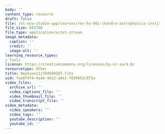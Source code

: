 ```yaml
---
body: ''
content_type: resource
draft: false
file: /ol-ocw-studio-app/courses/res-hs-001-chandra-astrophysics-institute/neptune111704040207.fits
file_size: 655760
file_type: application/octet-stream
image_metadata:
  caption: ''
  credit: ''
  image-alt: ''
learning_resource_types:
- Tools
license: https://creativecommons.org/licenses/by-nc-sa/4.0/
resourcetype: Other
title: Neptune111704040207.fits
uid: fae8fd74-4aa6-4612-a8e1-7859652c875a
video_files:
  archive_url: ''
  video_captions_file: ''
  video_thumbnail_file: ''
  video_transcript_file: ''
video_metadata:
  video_speakers: ''
  video_tags: ''
  youtube_description: ''
  youtube_id: ''
---
```

